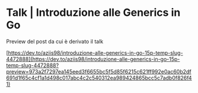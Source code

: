 # Talk | Introduzione alle Generics in Go

Preview del post da cui è derivato il talk

[https://dev.to/aziis98/introduzione-alle-generics-in-go-15p-temp-slug-4472888](https://dev.to/aziis98/introduzione-alle-generics-in-go-15p-temp-slug-4472888?preview=973a2f7297ea145eed3f6655bc5f5d85f6215c621ff992e0ac60b2df691d1f65c4cf1a1d498c017abc4c2c540312ea989424865bcc5c7adb0f826f41)

